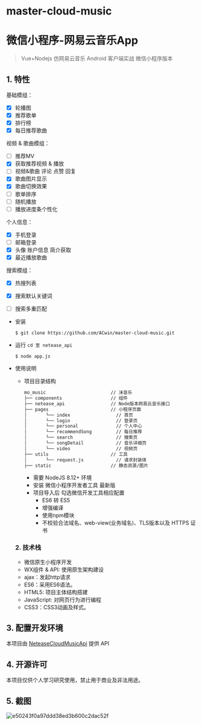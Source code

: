 # master-cloud-music
# 微信小程序-网易云音乐App

> Vue+Nodejs 仿网易云音乐 Android 客户端实战 微信小程序版本


## 1. 特性

基础模组：
- [x] 轮播图
- [x] 推荐歌单
- [x] 排行榜
- [x] 每日推荐歌曲

视频 & 歌曲模组：

- [ ] 推荐MV
- [x] 获取推荐视频 & 播放
- [ ] 视频&歌曲 评论 点赞 回复
- [x] 歌曲图片显示
- [x] 歌曲切换效果
- [ ] 歌单排序
- [ ] 随机播放
- [ ] 播放进度条个性化

个人信息：

- [x] 手机登录
- [ ] 邮箱登录
- [x] 头像 账户信息 简介获取
- [x] 最近播放歌曲

搜索模组：

- [x] 热搜列表
- [x] 搜索默认关键词
- [ ] 搜索多重匹配




- 安装 

  ```
  $ git clone https://github.com/ACwin/master-cloud-music.git
- 运行 `cd 至 netease_api`

  ```
  $ node app.js
- 使用说明

  - 项目目录结构

    ```html
    mo_music                        // 沫音乐
    ├── components                  // 组件
    ├── netease_api        		    // Node版本网易云音乐接口
    ├── pages                       // 小程序页面
    │       └── index                 // 首页
    │       └── login                 // 登录页
    │       └── personal              // 个人中心
    │       └── recommendSong         // 每日推荐
    │       └── search                // 搜索页
    │       └── songDetail            // 音乐详细页
    │       └── video                 // 视频页
    ├── utils                       // 工具
    │       └── request.js            // 请求封装体
    ├── static                      // 静态资源/图片
    ```
    
    - 需要 NodeJS 8.12+ 环境
    - 安装 微信小程序开发者工具 最新版 
    - 项目导入后 勾选微信开发工具相应配置
      - ES6 转 ES5
      - 增强编译
      - 使用npm模块
      - 不校验合法域名、web-view(业务域名)、TLS版本以及 HTTPS 证书

  ### 2. 技术栈
  - 微信原生小程序开发
  - WX组件 & API: 使用原生架构建设
  - ajax：发起http请求
  - ES6：采用ES6语法。
  - HTML5: 项目主体结构搭建
  - JavaScript: 对网页行为进行编程
  - CSS3：CSS3动画及样式。

## 3. 配置开发环境

本项目由 [NeteaseCloudMusicApi](https://github.com/ACwin/master-cloud-music) 提供 API



## 4.  开源许可
本项目仅供个人学习研究使用，禁止用于商业及非法用途。


## 5. 截图

![e50243f0a97ddd38ed3b600c2dac52f](https://user-images.githubusercontent.com/42907149/144467981-1fac130b-317e-424a-81b5-84cc2829dc5b.png)
